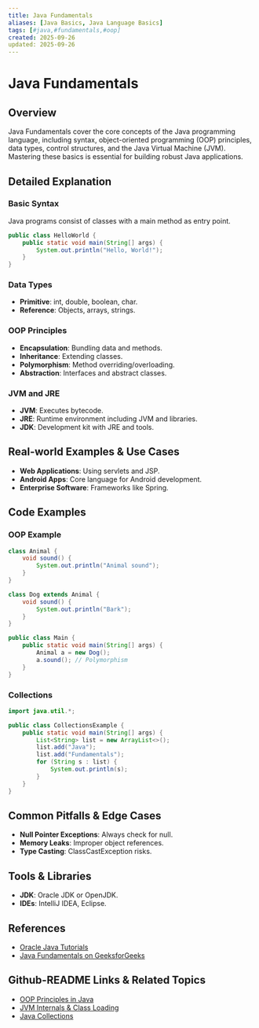 ```yaml
---
title: Java Fundamentals
aliases: [Java Basics, Java Language Basics]
tags: [#java,#fundamentals,#oop]
created: 2025-09-26
updated: 2025-09-26
---
```


# Java Fundamentals

## Overview

Java Fundamentals cover the core concepts of the Java programming language, including syntax, object-oriented programming (OOP) principles, data types, control structures, and the Java Virtual Machine (JVM). Mastering these basics is essential for building robust Java applications.

## Detailed Explanation

### Basic Syntax

Java programs consist of classes with a main method as entry point.

```java
public class HelloWorld {
    public static void main(String[] args) {
        System.out.println("Hello, World!");
    }
}
```

### Data Types

- **Primitive**: int, double, boolean, char.
- **Reference**: Objects, arrays, strings.

### OOP Principles

- **Encapsulation**: Bundling data and methods.
- **Inheritance**: Extending classes.
- **Polymorphism**: Method overriding/overloading.
- **Abstraction**: Interfaces and abstract classes.

### JVM and JRE

- **JVM**: Executes bytecode.
- **JRE**: Runtime environment including JVM and libraries.
- **JDK**: Development kit with JRE and tools.

## Real-world Examples & Use Cases

- **Web Applications**: Using servlets and JSP.
- **Android Apps**: Core language for Android development.
- **Enterprise Software**: Frameworks like Spring.

## Code Examples

### OOP Example

```java
class Animal {
    void sound() {
        System.out.println("Animal sound");
    }
}

class Dog extends Animal {
    void sound() {
        System.out.println("Bark");
    }
}

public class Main {
    public static void main(String[] args) {
        Animal a = new Dog();
        a.sound(); // Polymorphism
    }
}
```

### Collections

```java
import java.util.*;

public class CollectionsExample {
    public static void main(String[] args) {
        List<String> list = new ArrayList<>();
        list.add("Java");
        list.add("Fundamentals");
        for (String s : list) {
            System.out.println(s);
        }
    }
}
```

## Common Pitfalls & Edge Cases

- **Null Pointer Exceptions**: Always check for null.
- **Memory Leaks**: Improper object references.
- **Type Casting**: ClassCastException risks.

## Tools & Libraries

- **JDK**: Oracle JDK or OpenJDK.
- **IDEs**: IntelliJ IDEA, Eclipse.

## References

- [Oracle Java Tutorials](https://docs.oracle.com/javase/tutorial/)
- [Java Fundamentals on GeeksforGeeks](https://www.geeksforgeeks.org/java/)

## Github-README Links & Related Topics

- [OOP Principles in Java](../oop-principles-in-java/)
- [JVM Internals & Class Loading](../jvm-internals-class-loading/)
- [Java Collections](../java-collections/)

